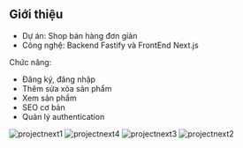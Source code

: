## Giới thiệu

- Dự án: Shop bán hàng đơn giản
- Công nghệ: Backend Fastify và FrontEnd Next.js

Chức năng:

- Đăng ký, đăng nhập
- Thêm sửa xóa sản phẩm
- Xem sản phẩm
- SEO cơ bản
- Quản lý authentication

![projectnext1](https://github.com/user-attachments/assets/f4936ccd-b478-42d0-930a-f1950587594a)
![projectnext4](https://github.com/user-attachments/assets/1c96eb63-618a-4b74-b3f2-28ba4ba5e7be)
![projectnext3](https://github.com/user-attachments/assets/df5be133-26e5-47cb-a754-3c17bbabbdfb)
![projectnext2](https://github.com/user-attachments/assets/c1f489aa-f3eb-4b03-bd03-784bd428e678)

